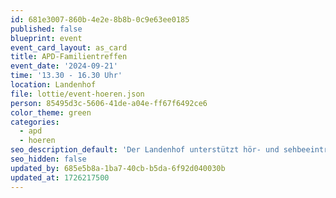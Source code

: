 ```yaml
---
id: 681e3007-860b-4e2e-8b8b-0c9e63ee0185
published: false
blueprint: event
event_card_layout: as_card
title: APD-Familientreffen
event_date: '2024-09-21'
time: '13.30 - 16.30 Uhr'
location: Landenhof
file: lottie/event-hoeren.json
person: 85495d3c-5606-41de-a04e-ff67f6492ce6
color_theme: green
categories:
  - apd
  - hoeren
seo_description_default: 'Der Landenhof unterstützt hör- und sehbeeinträchtigte Kinder & Jugendliche in ihrem selbstbestimmten Leben durch Förderung ihrer Fähigkeiten & Entwicklung'
seo_hidden: false
updated_by: 685e5b8a-1ba7-40cb-b5da-6f92d040030b
updated_at: 1726217500
---
```

